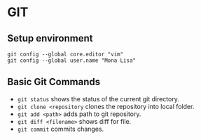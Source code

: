 # GIT

## Setup environment

```
git config --global core.editor "vim"
git config --global user.name "Mona Lisa"
```

## Basic Git Commands

- `git status` shows the status of the current git directory.
- `git clone <repository` clones the repository into local folder.
- `git add <path>` adds path to git repository.
- `git diff <filename>` shows diff for file.
- `git commit` commits changes.
